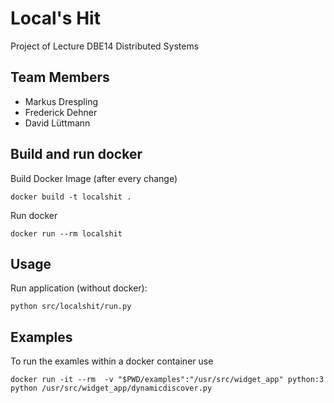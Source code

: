 # Local's Hit

Project of Lecture DBE14 Distributed Systems

## Team Members

- Markus Drespling
- Frederick Dehner
- David Lüttmann

## Build and run docker

Build Docker Image (after every change)

```
docker build -t localshit .
```

Run docker

```
docker run --rm localshit
```

## Usage

Run application (without docker):

```
python src/localshit/run.py 
```

## Examples
To run the examles within a docker container use

```
docker run -it --rm  -v "$PWD/examples":"/usr/src/widget_app" python:3 python /usr/src/widget_app/dynamicdiscover.py
```
